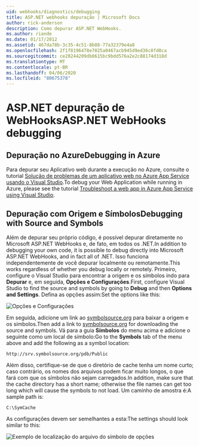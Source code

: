```yaml
---
uid: webhooks/diagnostics/debugging
title: ASP.NET webhooks depuração | Microsoft Docs
author: rick-anderson
description: Como depurar ASP.NET WebHooks.
ms.author: riande
ms.date: 01/17/2012
ms.assetid: 467da78b-3c35-4c51-8b08-77a32379e4a8
ms.openlocfilehash: 2f1f8196478e7025a0467acb945d9ed36c8fd0ca
ms.sourcegitcommit: ce28244209db8615bc9bdd576a2e2c88174d318d
ms.translationtype: MT
ms.contentlocale: pt-BR
ms.lasthandoff: 04/06/2020
ms.locfileid: "80675378"
---
```

# <a name="aspnet-webhooks-debugging"></a><span data-ttu-id="d8d05-103">ASP.NET depuração de WebHooks</span><span class="sxs-lookup"><span data-stu-id="d8d05-103">ASP.NET WebHooks debugging</span></span>

## <a name="debugging-in-azure"></a><span data-ttu-id="d8d05-104">Depuração no Azure</span><span class="sxs-lookup"><span data-stu-id="d8d05-104">Debugging in Azure</span></span>

<span data-ttu-id="d8d05-105">Para depurar seu Aplicativo web durante a execução no Azure, consulte o tutorial [Solução de problemas de um aplicativo web no Azure App Service usando o Visual Studio](https://azure.microsoft.com/documentation/articles/web-sites-dotnet-troubleshoot-visual-studio/#webserverlogs).</span><span class="sxs-lookup"><span data-stu-id="d8d05-105">To debug your Web Application while running in Azure, please see the tutorial [Troubleshoot a web app in Azure App Service using Visual Studio](https://azure.microsoft.com/documentation/articles/web-sites-dotnet-troubleshoot-visual-studio/#webserverlogs).</span></span>

## <a name="debugging-with-source-and-symbols"></a><span data-ttu-id="d8d05-106">Depuração com Origem e Símbolos</span><span class="sxs-lookup"><span data-stu-id="d8d05-106">Debugging with Source and Symbols</span></span>

<span data-ttu-id="d8d05-107">Além de depurar seu próprio código, é possível depurar diretamente no Microsoft ASP.NET WebHooks e, de fato, em todos os .NET.</span><span class="sxs-lookup"><span data-stu-id="d8d05-107">In addition to debugging your own code, it is possible to debug directly into Microsoft ASP.NET WebHooks, and in fact all of .NET.</span></span> <span data-ttu-id="d8d05-108">Isso funciona independentemente de você depurar localmente ou remotamente.</span><span class="sxs-lookup"><span data-stu-id="d8d05-108">This works regardless of whether you debug locally or remotely.</span></span> <span data-ttu-id="d8d05-109">Primeiro, configure o Visual Studio para encontrar a origem e os símbolos indo para **Depurar** e, em seguida, **Opções e Configurações**.</span><span class="sxs-lookup"><span data-stu-id="d8d05-109">First, configure Visual Studio to find the source and symbols by going to **Debug** and then **Options and Settings**.</span></span> <span data-ttu-id="d8d05-110">Defina as opções assim:</span><span class="sxs-lookup"><span data-stu-id="d8d05-110">Set the options like this:</span></span>

![Opções e Configurações](_static/SourceSymbols.png)

<span data-ttu-id="d8d05-112">Em seguida, adicione um link ao [symbolsource.org](http://symbolsource.org) para baixar a origem e os símbolos.</span><span class="sxs-lookup"><span data-stu-id="d8d05-112">Then add a link to [symbolsource.org](http://symbolsource.org) for downloading the source and symbols.</span></span> <span data-ttu-id="d8d05-113">Vá para a guia **Símbolos** do menu acima e adicione o seguinte como um local de símbolo:</span><span class="sxs-lookup"><span data-stu-id="d8d05-113">Go to the **Symbols** tab of the menu above and add the following as a symbol location:</span></span>

```
http://srv.symbolsource.org/pdb/Public
```

<span data-ttu-id="d8d05-114">Além disso, certifique-se de que o diretório de cache tenha um nome curto; caso contrário, os nomes dos arquivos podem ficar muito longos, o que fará com que os símbolos não sejam carregados.</span><span class="sxs-lookup"><span data-stu-id="d8d05-114">In addition, make sure that the cache directory has a short name; otherwise the file names can get too long which will cause the symbols to not load.</span></span> <span data-ttu-id="d8d05-115">Um caminho de amostra é:</span><span class="sxs-lookup"><span data-stu-id="d8d05-115">A sample path is:</span></span>

```
C:\SymCache
```

<span data-ttu-id="d8d05-116">As configurações devem ser semelhantes a esta:</span><span class="sxs-lookup"><span data-stu-id="d8d05-116">The settings should look similar to this:</span></span>

![Exemplo de localização do arquivo do símbolo de opções](_static/SymSource.png)
